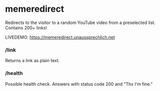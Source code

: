 # memeredirect
Redirects to the visitor to a random YouTube video from a preselected list. Contains 200+ links!

LIVEDEMO: https://memeredirect.unaussprechlich.net

### /link  
Returns a link as plain text.

### /health
Possible health check. Answers with status code 200 and "Thx I'm fine."
